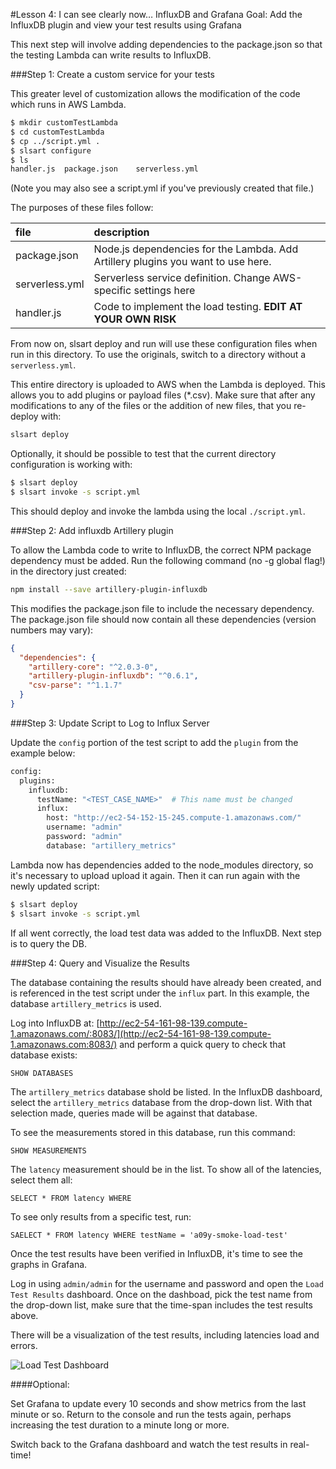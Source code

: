 #Lesson 4: I can see clearly now… InfluxDB and Grafana
Goal: Add the InfluxDB plugin and view your test results using Grafana

This next step will involve adding dependencies to the package.json so that the testing Lambda can write results to InfluxDB.

###Step 1: Create a custom service for your tests

This greater level of customization allows the modification of the code which runs in AWS Lambda.

```sh
$ mkdir customTestLambda
$ cd customTestLambda
$ cp ../script.yml .
$ slsart configure
$ ls
handler.js	package.json    serverless.yml
```

(Note you may also see a script.yml if you've previously created that file.)

The purposes of these files follow:

|file|description|
|:----|:----------|
|package.json|Node.js dependencies for the Lambda.  Add Artillery plugins you want to use here.|
|serverless.yml|Serverless service definition. Change AWS-specific settings here|
|handler.js|Code to implement the load testing. **EDIT AT YOUR OWN RISK**|

From now on, slsart deploy and run will use these configuration files when run in this directory.  To use the originals, switch to a directory without a `serverless.yml`.

This entire directory is uploaded to AWS when the Lambda is deployed. This allows you to add plugins or payload files (*.csv).  Make sure that after any modifications to any of the files or the addition of new files, that you re-deploy with:

```sh
slsart deploy
```

Optionally, it should be possible to test that the current directory configuration is working with:

```sh
$ slsart deploy
$ slsart invoke -s script.yml
```

This should deploy and invoke the lambda using the local `./script.yml`.

###Step 2: Add influxdb Artillery plugin

To allow the Lambda code to write to InfluxDB, the correct NPM package dependency must be added. Run the following command (no -g global flag!) in the directory just created:

```sh
npm install --save artillery-plugin-influxdb
```

This modifies the package.json file to include the necessary dependency. The package.json file should now contain all these dependencies (version numbers may vary):

```JSON
{
  "dependencies": {
    "artillery-core": "^2.0.3-0",
    "artillery-plugin-influxdb": "^0.6.1",
    "csv-parse": "^1.1.7"
  }
}
```

###Step 3: Update Script to Log to Influx Server


Update the `config` portion of the test script to add the `plugin` from the example below:

```sh
config:
  plugins:
    influxdb:
      testName: "<TEST_CASE_NAME>"  # This name must be changed
      influx:
        host: "http://ec2-54-152-15-245.compute-1.amazonaws.com/"
        username: "admin"
        password: "admin"
        database: "artillery_metrics"

```

Lambda now has dependencies added to the node_modules directory, so it's necessary to upload upload it again.
Then it can run again with the newly updated script:

```sh
$ slsart deploy
$ slsart invoke -s script.yml
```

If all went correctly, the load test data was added to the InfluxDB. Next step is to query the DB.

###Step 4: Query and Visualize the Results

The database containing the results should have already been created, and is referenced in the test script under the `influx` part. 
In this example, the database `artillery_metrics` is used.


Log into InfluxDB at: [http://ec2-54-161-98-139.compute-1.amazonaws.com/:8083/](http://ec2-54-161-98-139.compute-1.amazonaws.com:8083/) and perform a quick query to check that database exists:

```
SHOW DATABASES
```

The `artillery_metrics` database shold be listed. In the InfluxDB dashboard, select the `artillery_metrics` database from the drop-down list. 
With that selection made, queries made will be against that database.
 
To see the measurements stored in this database, run this command:
  
```
SHOW MEASUREMENTS
```  

The `latency` measurement should be in the list. To show all of the latencies, select them all:

```
SELECT * FROM latency WHERE
```

To see only results from a specific test, run:
 
```
SAELECT * FROM latency WHERE testName = 'a09y-smoke-load-test'
```

Once the test results have been verified in InfluxDB, it's time to see the graphs in Grafana.

Log in using `admin/admin` for the username and password and open the `Load Test Results` dashboard. 
Once on the dashboad, pick the test name from the drop-down list, make sure that the time-span includes the test results above.
 
There will be a visualization of the test results, including latencies load and errors.

![Load Test Dashboard](https://github.com/Nordstrom/serverless-artillery-workshop/blob/master/Images/grafana-dashboard.jpg)

####Optional:

Set Grafana to update every 10 seconds and show metrics from the last minute or so. Return to the console and run the tests again, 
perhaps increasing the test duration to a minute long or more.

Switch back to the Grafana dashboard and watch the test results in real-time!

